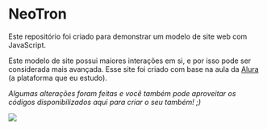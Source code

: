 # NeoTron
Este repositório foi criado para demonstrar um modelo de site web com JavaScript.

Este modelo de site possui maiores interações em si, e por isso pode ser considerada mais avançada.
 Esse site foi criado com base na aula da [Alura](https://alura.com.br) (a plataforma que eu estudo).

_Algumas alterações foram feitas e você também pode aproveitar os códigos disponibilizados aqui para criar o seu também! ;)_

![](https://media.tenor.com/f61Fpec7INoAAAAi/mecha-anime.gif)
